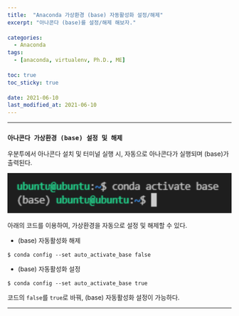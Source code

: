 ```yaml
---
title:  "Anaconda 가상환경 (base) 자동활성화 설정/해제"
excerpt: "아나콘다 (base)를 설정/해제 해보자."

categories:
  - Anaconda
tags:
  - [anaconda, virtualenv, Ph.D., ME]

toc: true
toc_sticky: true
 
date: 2021-06-10
last_modified_at: 2021-06-10
---
```


---

### __`아나콘다 가상환경 (base) 설정 및 해제`__

우분투에서 아나콘다 설치 및 터미널 실행 시, 자동으로 아나콘다가 실행되며 (base)가 출력된다. 

![Activated (base)](/assets/images/2021-06-10-anaconda-base/base_activated.png)

아래의 코드를 이용하여, 가상환경을 자동으로 설정 및 해제할 수 있다.


- (base) 자동활성화 해제
```
$ conda config --set auto_activate_base false
```
- (base) 자동활성화 설정
```
$ conda config --set auto_activate_base true
```
코드의 ```false```를 ```true```로 바꿔, (base) 자동활성화 설정이 가능하다.

---